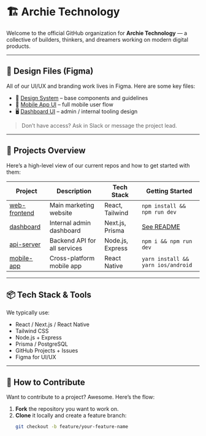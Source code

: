 # 🏗️ Archie Technology

Welcome to the official GitHub organization for **Archie Technology** — a collective of builders, thinkers, and dreamers working on modern digital products.

---

## 🎨 Design Files (Figma)

All of our UI/UX and branding work lives in Figma. Here are some key files:

- 🧱 [Design System](https://www.figma.com/file/your-file-id-here) – base components and guidelines  
- 📱 [Mobile App UI](https://www.figma.com/file/your-file-id-here) – full mobile user flow  
- 🖥️ [Dashboard UI](https://www.figma.com/file/your-file-id-here) – admin / internal tooling design

> Don’t have access? Ask in Slack or message the project lead.

---

## 🧰 Projects Overview

Here’s a high-level view of our current repos and how to get started with them:

| Project | Description | Tech Stack | Getting Started |
|--------|-------------|------------|-----------------|
| [web-frontend](https://github.com/archie-technology/web-frontend) | Main marketing website | React, Tailwind | `npm install && npm run dev` |
| [dashboard](https://github.com/archie-technology/dashboard) | Internal admin dashboard | Next.js, Prisma | [See README](https://github.com/archie-technology/dashboard#readme) |
| [api-server](https://github.com/archie-technology/api-server) | Backend API for all services | Node.js, Express | `npm i && npm run dev` |
| [mobile-app](https://github.com/archie-technology/mobile-app) | Cross-platform mobile app | React Native | `yarn install && yarn ios/android` |

---

## 📦 Tech Stack & Tools

We typically use:

- React / Next.js / React Native
- Tailwind CSS
- Node.js + Express
- Prisma / PostgreSQL
- GitHub Projects + Issues
- Figma for UI/UX

---

## 🚀 How to Contribute

Want to contribute to a project? Awesome. Here’s the flow:

1. **Fork** the repository you want to work on.
2. **Clone** it locally and create a feature branch:
   ```bash
   git checkout -b feature/your-feature-name
